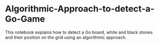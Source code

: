 # Algorithmic-Approach-to-detect-a-Go-Game

This notebook explains how to detect a Go board, white and black stones and their position on the grid using an algorithmic approach.
